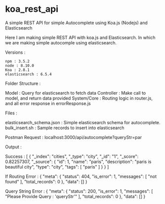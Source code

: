 # koa_rest_api

A simple REST API for simple Autocomplete using Koa.js (Nodejs) and Elasticsearch

Here I am making simple REST API with koa.js and Elasticsearch. In which we are making simple autocomple using elasticsearch.

Versions : 

	npm : 3.5.2
	node : 8.10.0
	Koa : 2.8.1
	elasticsearch : 6.5.4


Folder Structure : 

Model : Query for elasticsearch to fetch data
Controller : Make call to model, and return data provided
System/Core : Routing logic in router.js, and all error response in errorResponse.js

Files : 

elasticsearch_schema.json : Simple elasticsearch schema for autocomplete.
bulk_insert.sh : Sample records to insert into elasticsearch

Postman Request : localhost:3000/api/autocomplete?queryStr=par

Output : 

Success : [
		    {
		        "_index": "cities",
		        "_type": "city",
		        "_id": "1",
		        "_score": 0.82257307,
		        "_source": {
		            "id": 1,
		            "name": "paris",
		            "description": "paris is beautiful city",
		            "type": "city",
		            "tags": [
		                "paris"
		            ]
		        }
		    }
		]

If Routing Error : {
					    "meta": {
					        "status": 404,
					        "is_error": 1,
					        "messages": [
					            "not found"
					        ],
					        "total_records": 0
					    },
					    "data": []
					}		

Query String Error : {
					    "meta": {
					        "status": 200,
					        "is_error": 1,
					        "messages": [
					            "Please Provide Query : 'queryStr'"
					        ],
					        "total_records": 0
					    },
					    "data": []
					}
